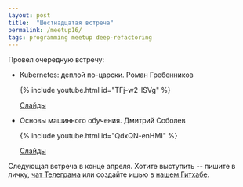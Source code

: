 ```yaml
---
layout: post
title:  "Шестнадцатая встреча"
permalink: /meetup16/
tags: programming meetup deep-refactoring
---
```


[url-telegram]: https://telegram.me/deeprefactoring
[url-github]: https://github.com/deeprefactoring/deeprefactoring.github.io/issues

Провел очередную встречу:

- Kubernetes: деплой по-царски. Роман Гребенников

  {% include youtube.html id="TFj-w2-ISVg" %}

  [Слайды](http://dfdx.me/talks/k8s/)

- Основы машинного обучения. Дмитрий Соболев

  {% include youtube.html id="QdxQN-enHMI" %}

  [Слайды](https://www.slideshare.net/IvanGrishaev/ss-74090433)

Следующая встреча в конце апреля. Хотите выступить -- пишите в личку,
[чат Телеграма][url-telegram] или создайте ишью в [нашем Гитхабе][url-github].
